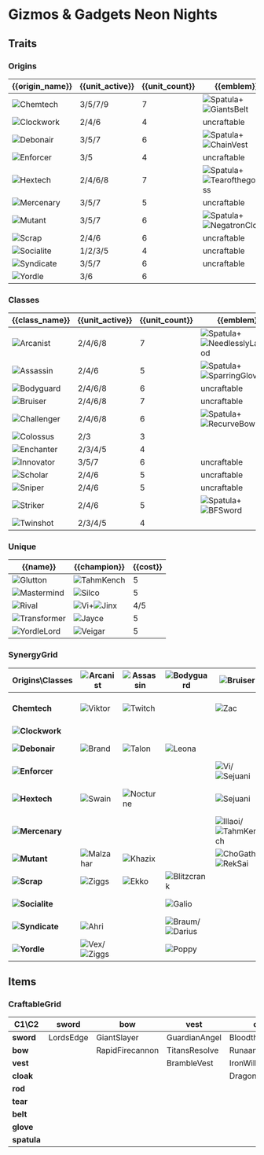 # Gizmos & Gadgets Neon Nights

## Traits
### Origins
| {{origin_name}}                                      | {{unit_active}} | {{unit_count}} | {{emblem}}                                                                                                        | {{desc}} |
| -                                                    | -               | -              | -                                                                                                                 | -        |
| ![Chemtech](../tfttraits/icon/set6.5/Chemtech.svg)   | 3/5/7/9         | 7              | ![Spatula](../tftitems/icon/set6.5/Spatula.png)+![GiantsBelt](../tftitems/icon/set6.5/GiantsBelt.png)             |          |
| ![Clockwork](../tfttraits/icon/set6.5/Clockwork.svg) | 2/4/6           | 4              | uncraftable                                                                                                       |          |
| ![Debonair](../tfttraits/icon/set6.5/Debonair.svg)   | 3/5/7           | 6              | ![Spatula](../tftitems/icon/set6.5/Spatula.png)+![ChainVest](../tftitems/icon/set6.5/ChainVest.png)               |          |
| ![Enforcer](../tfttraits/icon/set6.5/Enforcer.svg)   | 3/5             | 4              | uncraftable                                                                                                       |          |
| ![Hextech](../tfttraits/icon/set6.5/Hextech.svg)     | 2/4/6/8         | 7              | ![Spatula](../tftitems/icon/set6.5/Spatula.png)+![Tearofthegoddess](../tftitems/icon/set6.5/Tearofthegoddess.png) |          |
| ![Mercenary](../tfttraits/icon/set6.5/Mercenary.svg) | 3/5/7           | 5              | uncraftable                                                                                                       |          |
| ![Mutant](../tfttraits/icon/set6.5/Mutant.svg)       | 3/5/7           | 6              | ![Spatula](../tftitems/icon/set6.5/Spatula.png)+![NegatronCloak](../tftitems/icon/set6.5/NegatronCloak.png)       |          |
| ![Scrap](../tfttraits/icon/set6.5/Scrap.svg)         | 2/4/6           | 6              | uncraftable                                                                                                       |          |
| ![Socialite](../tfttraits/icon/set6.5/Socialite.svg) | 1/2/3/5         | 4              | uncraftable                                                                                                       |          |
| ![Syndicate](../tfttraits/icon/set6.5/Syndicate.svg) | 3/5/7           | 6              | uncraftable                                                                                                       |          |
| ![Yordle](../tfttraits/icon/set6.5/Yordle.svg)       | 3/6             | 6              |                                                                                                                   |          |

### Classes
| {{class_name}}                                         | {{unit_active}} | {{unit_count}} | {{emblem}}                                                                                                            | {{desc}} |
| -                                                      | -               | -              | -                                                                                                                     | -        |
| ![Arcanist](../tfttraits/icon/set6.5/Arcanist.svg)     | 2/4/6/8         | 7              | ![Spatula](../tftitems/icon/set6.5/Spatula.png)+![NeedlesslyLargeRod](../tftitems/icon/set6.5/NeedlesslyLargeRod.png) |          |
| ![Assassin](../tfttraits/icon/set6.5/Assassin.svg)     | 2/4/6           | 5              | ![Spatula](../tftitems/icon/set6.5/Spatula.png)+![SparringGloves](../tftitems/icon/set6.5/SparringGloves.png)         |          |
| ![Bodyguard](../tfttraits/icon/set6.5/Bodyguard.svg)   | 2/4/6/8         | 6              | uncraftable                                                                                                           |          |
| ![Bruiser](../tfttraits/icon/set6.5/Bruiser.svg)       | 2/4/6/8         | 7              | uncraftable                                                                                                           |          |
| ![Challenger](../tfttraits/icon/set6.5/Challenger.svg) | 2/4/6/8         | 6              | ![Spatula](../tftitems/icon/set6.5/Spatula.png)+![RecurveBow](../tftitems/icon/set6.5/RecurveBow.png)                 |          |
| ![Colossus](../tfttraits/icon/set6.5/Colossus.svg)     | 2/3             | 3              |                                                                                                                       |          |
| ![Enchanter](../tfttraits/icon/set6.5/Enchanter.svg)   | 2/3/4/5         | 4              |                                                                                                                       |          |
| ![Innovator](../tfttraits/icon/set6.5/Innovator.svg)   | 3/5/7           | 6              | uncraftable                                                                                                           |          |
| ![Scholar](../tfttraits/icon/set6.5/Scholar.svg)       | 2/4/6           | 5              | uncraftable                                                                                                           |          |
| ![Sniper](../tfttraits/icon/set6.5/Sniper.svg)         | 2/4/6           | 5              | uncraftable                                                                                                           |          |
| ![Striker](../tfttraits/icon/set6.5/Striker.svg)       | 2/4/6           | 5              | ![Spatula](../tftitems/icon/set6.5/Spatula.png)+![BFSword](../tftitems/icon/set6.5/BFSword.png)                       |          |
| ![Twinshot](../tfttraits/icon/set6.5/Twinshot.svg)     | 2/3/4/5         | 4              |                                                                                                                       |          |

### Unique
| {{name}}                                                 | {{champion}}                                                                            | {{cost}} |
| -                                                        | -                                                                                       | -        |
| ![Glutton](../tfttraits/icon/set6.5/Glutton.svg)         | ![TahmKench](../tftchampions/icon/set6.5/TahmKench.png)                                 | 5        |
| ![Mastermind](../tfttraits/icon/set6.5/Mastermind.svg)   | ![Silco](../tftchampions/icon/set6.5/Silco.png)                                         | 5        |
| ![Rival](../tfttraits/icon/set6.5/Rival.svg)             | ![Vi](../tftchampions/icon/set6.5/Vi.png)+![Jinx](../tftchampions/icon/set6.5/Jinx.png) | 4/5      |
| ![Transformer](../tfttraits/icon/set6.5/Transformer.svg) | ![Jayce](../tftchampions/icon/set6.5/Jayce.png)                                         | 5        |
| ![YordleLord](../tfttraits/icon/set6.5/YordleLord.svg)   | ![Veigar](../tftchampions/icon/set6.5/Veigar.png)                                       | 5        |

### SynergyGrid
| ****Origins\Classes****                                  | **![Arcanist](../tfttraits/icon/set6.5/Arcanist.svg)**                                      | **![Assassin](../tfttraits/icon/set6.5/Assassin.svg)** | **![Bodyguard](../tfttraits/icon/set6.5/Bodyguard.svg)**                                          | **![Bruiser](../tfttraits/icon/set6.5/Bruiser.svg)**                                                      | **![Challenger](../tfttraits/icon/set6.5/Challenger.svg)**                                                    | **![Colossus](../tfttraits/icon/set6.5/Colossus.svg)** | **![Enchanter](../tfttraits/icon/set6.5/Enchanter.svg)** | **![Innovator](../tfttraits/icon/set6.5/Innovator.svg)**                                        | **![Scholar](../tfttraits/icon/set6.5/Scholar.svg)**  | **![Sniper](../tfttraits/icon/set6.5/Sniper.svg)**          | **![Striker](../tfttraits/icon/set6.5/Striker.svg)**                                                  | **![Twinshot](../tfttraits/icon/set6.5/Twinshot.svg)**  |
| -                                                        | -                                                                                           | -                                                      | -                                                                                                 | -                                                                                                         | -                                                                                                             | -                                                      | -                                                        | -                                                                                               | -                                                     | -                                                           | -                                                                                                     | -                                                       |
| **Chemtech**                                             | ![Viktor](../tftchampions/icon/set6.5/Viktor.png)                                           | ![Twitch](../tftchampions/icon/set6.5/Twitch.png)      |                                                                                                   | ![Zac](../tftchampions/icon/set6.5/Zac.png)                                                               | ![Tryndamere](../tftchampions/icon/set6.5/Tryndamere.png)/![Warwick](../tftchampions/icon/set6.5/Warwick.png) |                                                        |                                                          | ![Singed](../tftchampions/icon/set6.5/Singed.png)                                               | ![Renata](../tftchampions/icon/set6.5/Renata.png)     |                                                             |                                                                                                       |                                                         |
| **![Clockwork](../tfttraits/icon/set6.5/Clockwork.svg)** |                                                                                             |                                                        |                                                                                                   |                                                                                                           | ![Camille](../tftchampions/icon/set6.5/Camille.png)                                                           |                                                        | ![Orianna](../tftchampions/icon/set6.5/Orianna.png)      | ![Zilean](../tftchampions/icon/set6.5/Zilean.png)                                               |                                                       | ![Jhin](../tftchampions/icon/set6.5/Jhin.png)               |                                                                                                       |                                                         |
| **![Debonair](../tfttraits/icon/set6.5/Debonair.svg)**   | ![Brand](../tftchampions/icon/set6.5/Brand.png)                                             | ![Talon](../tftchampions/icon/set6.5/Talon.png)        | ![Leona](../tftchampions/icon/set6.5/Leona.png)                                                   |                                                                                                           | ![Draven](../tftchampions/icon/set6.5/Draven.png)                                                             |                                                        |                                                          |                                                                                                 | ![Syndra](../tftchampions/icon/set6.5/Syndra.png)     | ![Zeri](../tftchampions/icon/set6.5/Zeri.png)               |                                                                                                       |                                                         |
| **![Enforcer](../tfttraits/icon/set6.5/Enforcer.svg)**   |                                                                                             |                                                        |                                                                                                   | ![Vi](../tftchampions/icon/set6.5/Vi.png)/![Sejuani](../tftchampions/icon/set6.5/Sejuani.png)             |                                                                                                               |                                                        |                                                          | ![Jayce](../tftchampions/icon/set6.5/Jayce.png)                                                 |                                                       | ![Caitlyn](../tftchampions/icon/set6.5/Caitlyn.png)         |                                                                                                       |                                                         |
| **![Hextech](../tfttraits/icon/set6.5/Hextech.svg)**     | ![Swain](../tftchampions/icon/set6.5/Swain.png)                                             | ![Nocturne](../tftchampions/icon/set6.5/Nocturne.png)  |                                                                                                   | ![Sejuani](../tftchampions/icon/set6.5/Sejuani.png)                                                       |                                                                                                               | ![Alistar](../tftchampions/icon/set6.5/Alistar.png)    |                                                          |                                                                                                 |                                                       |                                                             | ![JarvanIV](../tftchampions/icon/set6.5/JarvanIV.png)/![Sivir](../tftchampions/icon/set6.5/Sivir.png) | ![Lucian](../tftchampions/icon/set6.5/Lucian.png)       |
| **![Mercenary](../tfttraits/icon/set6.5/Mercenary.svg)** |                                                                                             |                                                        |                                                                                                   | ![Illaoi](../tftchampions/icon/set6.5/Illaoi.png)/![TahmKench](../tftchampions/icon/set6.5/TahmKench.png) | ![Quinn](../tftchampions/icon/set6.5/Quinn.png)                                                               |                                                        |                                                          |                                                                                                 |                                                       | ![MissFortune](../tftchampions/icon/set6.5/MissFortune.png) |                                                                                                       | ![Gangplank](../tftchampions/icon/set6.5/Gangplank.png) |
| **![Mutant](../tfttraits/icon/set6.5/Mutant.svg)**       | ![Malzahar](../tftchampions/icon/set6.5/Malzahar.png)                                       | ![Khazix](../tftchampions/icon/set6.5/Khazix.png)      |                                                                                                   | ![ChoGath](../tftchampions/icon/set6.5/ChoGath.png)/![RekSai](../tftchampions/icon/set6.5/RekSai.png)     | ![KaiSa](../tftchampions/icon/set6.5/KaiSa.png)                                                               | ![ChoGath](../tftchampions/icon/set6.5/ChoGath.png)    |                                                          |                                                                                                 | ![Kassadin](../tftchampions/icon/set6.5/Kassadin.png) |                                                             | ![RekSai](../tftchampions/icon/set6.5/RekSai.png)                                                     |                                                         |
| **![Scrap](../tfttraits/icon/set6.5/Scrap.svg)**         | ![Ziggs](../tftchampions/icon/set6.5/Ziggs.png)                                             | ![Ekko](../tftchampions/icon/set6.5/Ekko.png)          | ![Blitzcrank](../tftchampions/icon/set6.5/Blitzcrank.png)                                         |                                                                                                           |                                                                                                               |                                                        |                                                          | ![Ekko](../tftchampions/icon/set6.5/Ekko.png)/![Ezreal](../tftchampions/icon/set6.5/Ezreal.png) |                                                       |                                                             | ![Irelia](../tftchampions/icon/set6.5/Irelia.png)                                                     | ![Jinx](../tftchampions/icon/set6.5/Jinx.png)           |
| **![Socialite](../tfttraits/icon/set6.5/Socialite.svg)** |                                                                                             |                                                        | ![Galio](../tftchampions/icon/set6.5/Galio.png)                                                   |                                                                                                           |                                                                                                               | ![Galio](../tftchampions/icon/set6.5/Galio.png)        | ![Senna](../tftchampions/icon/set6.5/Senna.png)          | ![Seraphine](../tftchampions/icon/set6.5/Seraphine.png)                                         |                                                       |                                                             | ![Gnar](../tftchampions/icon/set6.5/Gnar.png)                                                         |                                                         |
| **![Syndicate](../tfttraits/icon/set6.5/Syndicate.svg)** | ![Ahri](../tftchampions/icon/set6.5/Ahri.png)                                               |                                                        | ![Braum](../tftchampions/icon/set6.5/Braum.png)/![Darius](../tftchampions/icon/set6.5/Darius.png) |                                                                                                           |                                                                                                               |                                                        | ![Morgana](../tftchampions/icon/set6.5/Morgana.png)      |                                                                                                 | ![Zyra](../tftchampions/icon/set6.5/Zyra.png)         | ![Ashe](../tftchampions/icon/set6.5/Ashe.png)               |                                                                                                       |                                                         |
| **![Yordle](../tfttraits/icon/set6.5/Yordle.svg)**       | ![Vex](../tftchampions/icon/set6.5/Vex.png)/![Ziggs](../tftchampions/icon/set6.5/Ziggs.png) |                                                        | ![Poppy](../tftchampions/icon/set6.5/Poppy.png)                                                   |                                                                                                           |                                                                                                               |                                                        | ![Lulu](../tftchampions/icon/set6.5/Lulu.png)            |                                                                                                 |                                                       |                                                             | ![Gnar](../tftchampions/icon/set6.5/Gnar.png)                                                         | ![Corki](../tftchampions/icon/set6.5/Corki.png)         |

## Items
### CraftableGrid
| ****C1\C2**** | **sword** | **bow**         | **vest**      | **cloak**        | **rod**               | **tear**      | **belt**       | **glove**      | **spatula**       |
| -             | -         | -               | -             | -                | -                     | -             | -              | -              | -                 |
| **sword**     | LordsEdge | GiantSlayer     | GuardianAngel | Bloodthirster    | HextechGunblade       | SpearofShojin | ZekesHerald    | InfinityEdge   | SwordoftheDivine  |
| **bow**       |           | RapidFirecannon | TitansResolve | RunaansHurricane | GuinsoosRageblade     | StatikkShiv   | ZzRotPortal    | LastWhisper    | DuelistsZeal      |
| **vest**      |           |                 | BrambleVest   | IronWill         | LocketoftheIronSolari | FrozenHeart   | SunfireCape    | Shroud         | VanguardsCuirass  |
| **cloak**     |           |                 |               | DragonsClaw      | IonicSpark            | Chalice       | Zephyr         | Quicksilver    | ElderwoodHeirloom |
| **rod**       |           |                 |               |                  | RabadonsDeathcap      | LudensEcho    | Morellonomicon | ArcaneGauntlet | MantleofDusk      |
| **tear**      |           |                 |               |                  |                       | BlueSentinel  | Redemption     | HandofJustice  | MagesCap          |
| **belt**      |           |                 |               |                  |                       |               | WarmogsArmor   | Backhand       | WarlordsBanner    |
| **glove**     |           |                 |               |                  |                       |               |                | ThiefsGloves   | YoumuusGhostblade |
| **spatula**   |           |                 |               |                  |                       |               |                |                | ForceofNature     |